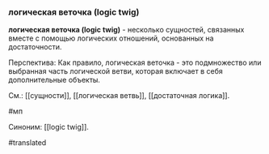 ### логическая веточка (logic twig)

**логическая веточка (logic twig)** - несколько сущностей, связанных вместе с помощью логических отношений, основанных на достаточности.

Перспектива: Как правило, логическая веточка - это подмножество или выбранная часть логической ветви, которая включает в себя дополнительные объекты.

См.: [[сущности]], [[логическая ветвь]], [[достаточная логика]].

#мп

Синоним: [[logic twig]].

#translated
